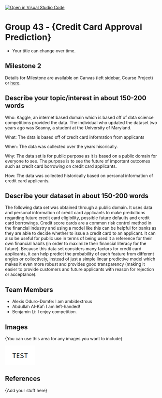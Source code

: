 [![Open in Visual Studio Code](https://classroom.github.com/assets/open-in-vscode-f059dc9a6f8d3a56e377f745f24479a46679e63a5d9fe6f495e02850cd0d8118.svg)](https://classroom.github.com/online_ide?assignment_repo_id=5908205&assignment_repo_type=AssignmentRepo)
# Group 43 - {Credit Card Approval Prediction}

- Your title can change over time.

## Milestone 2

Details for Milestone are available on Canvas (left sidebar, Course Project) or [here](https://firas.moosvi.com/courses/data301/project/milestone01.html).

## Describe your topic/interest in about 150-200 words

Who: Kaggle, an internet based domain which is based off of data science competitions provided the data. The individual who updated the dataset two years ago was Seanny, a student at the University of Maryland. 

What: The data is based off of credit card information from applicants

When: The data was collected over the years hisorically.

Why: The data set is for public purpose as it is based on a public domain for everyone to see. The purpose is to see the future of important outcomes such as credit card borrowing on credit card applicants.

How: The data was collected historically based on personal information of credit card applicants.

## Describe your dataset in about 150-200 words

The following data set was obtained through a public domain. It uses data and personal information of credit card applicants to make predictions regarding future credit card eligibility, possible future defaults and credit card borrowings.  Credit score cards are a common risk control method in the financial industry and using a model like this can be helpful for banks as they are able to decide whether to issue a credit card to an applicant. It can also be useful for public use in terms of being used it a reference for their own financial habits (in order to maximize their financial literacy for the future). Because this data set considers many factors for credit card applicants, it can help predict the probability of each feature from different angles or collectively, instead of just a simple linear predictive model which makes it even more robust and provides good transparency (making it easier to provide customers and future applicants with reason for rejection or acceptance).

## Team Members

- Alexis Oduro-Domfe: I am ambidextrous
- Abdullah Al-Kaf: I am left-handed!
- Benjamin Li: I enjoy competition. 

## Images

{You can use this area for any images you want to include}

<img src ="images/test.png" width="100px">

## References

{Add your stuff here}



